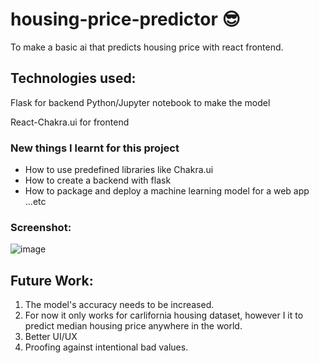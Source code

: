 # housing-price-predictor 😎
To make a basic ai that predicts housing price with react frontend. 
## Technologies used:
Flask for backend
Python/Jupyter notebook to make the model

React-Chakra.ui for frontend

### New things I learnt for this project
- How to use predefined libraries like Chakra.ui
- How to create a backend with flask
- How to package and deploy a machine learning model for a web app ...etc

### Screenshot:
![image](https://github.com/Abhinav-Chdhary/housing-price-predictor/assets/67590196/da535a35-b848-418b-9b5b-21ce960dbca9)

## Future Work:
1. The model's accuracy needs to be increased.
2. For now it only works for carlifornia housing dataset, however I it to predict median housing price anywhere in the world.
3. Better UI/UX
4. Proofing against intentional bad values.

